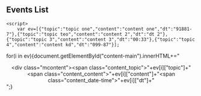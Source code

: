 
## Events List
<body markdown="0">

<style>

.mcontent{ 
	/*position:absolute;
	left:0px;
	right:0px;*/
	width:90%;
	margin:5px;
	border:1px solid black;
	border-radius:12px;
}
.mcontent span{ display:block;}
.mcontent .content_topic{
font-weight:bold;
color:;
font-size:1.5em;
}
.mcontent .content_date-time{
font-size:0.6em;
}

</style>
		
<div id="content-main"></div>
	
	<script>
		var ev=[{"topic":"topic one","content":"content one","dt":"91881-7"},{"topic":"topic teo","content":"content 2","dt":"dt 2"},{"topic":"topic 3","content":"content 3","dt":"00:33"},{"topic":"topic 4","content":"content kd","dt":"099-87"}];

for(i in ev){document.getElementById("content-main").innerHTML+="<center><div class=\"mcontent\"><span class=\"content_topic\">"+ev[i]["topic"]+"</span><span class=\"content_content\">"+ev[i]["content"]+"</span><span class=\"content_date-time\">"+ev[i]["dt"]+"</span></div></center>";}
	</script>
</body>

